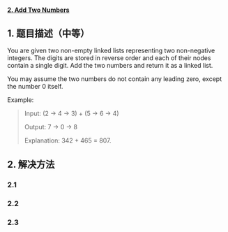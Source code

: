 #### [2. Add Two Numbers](https://leetcode-cn.com/problems/add-two-numbers/)

## 1. 题目描述（中等）

You are given two non-empty linked lists representing two non-negative integers. The digits are stored in reverse order and each of their nodes contain a single digit. Add the two numbers and return it as a linked list.

You may assume the two numbers do not contain any leading zero, except the number 0 itself.

Example:

> Input: \(2 -&gt; 4 -&gt; 3\) + \(5 -&gt; 6 -&gt; 4\)
>
> Output: 7 -&gt; 0 -&gt; 8
>
> Explanation: 342 + 465 = 807.

## 

## 2. 解决方法

### 2.1 

### 2.2

### 2.3



